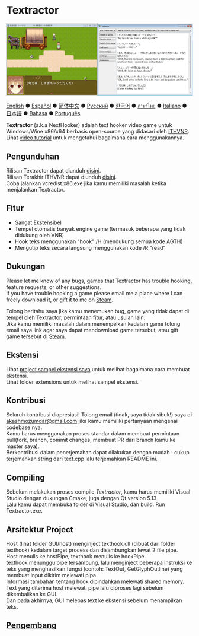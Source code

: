 # Textractor

![How it looks](screenshot.png)

[English](README.md) ● [Español](README_ES.md) ● [简体中文](README_SC.md) ● [Русский](README_RU.md) ● [한국어](README_KR.md) ● [ภาษาไทย](README_TH.md) ● [Italiano](README_IT.md) ● [日本語](README_JP.md) ● [Bahasa](README_ID.md) ● [Português](README_PT.md)

**Textractor** (a.k.a NextHooker) adalah text hooker video game untuk Windows/Wine x86/x64 berbasis open-source yang didasari oleh [ITHVNR](http://www.hongfire.com/forum/showthread.php/438331-ITHVNR-ITH-with-the-VNR-engine).<br>
Lihat [video tutorial](https://tinyurl.com/textractor-tutorial) untuk mengetahui bagaimana cara menggunakannya.

## Pengunduhan

Rilisan Textractor dapat diunduh [disini](https://github.com/Artikash/Textractor/releases).<br>
Rilisan Terakhir ITHVNR dapat diunduh [disini](https://drive.google.com/open?id=13aHF4uIXWn-3YML_k2YCDWhtGgn5-tnO).<br>
Coba jalankan vcredist.x86.exe jika kamu memiliki masalah ketika menjalankan Textractor.

## Fitur

- Sangat Ekstensibel
- Tempel otomatis banyak engine game (termasuk beberapa yang tidak didukung oleh VNR)
- Hook teks menggunakan "hook" /H (mendukung semua kode AGTH)
- Mengutip teks secara langsung menggunakan kode /R "read"

## Dukungan

Please let me know of any bugs, games that Textractor has trouble hooking, feature requests, or other suggestions.<br>
If you have trouble hooking a game please email me a place where I can freely download it, or gift it to me on [Steam](https://steamcommunity.com/profiles/76561198097566313/).

Tolong beritahu saya jika kamu menemukan bug, game yang tidak dapat di tempel oleh Textractor, permintaan fitur, atau usulan lain.<br>
Jika kamu memiliki masalah dalam menempelkan kedalam game tolong email saya link agar saya dapat mendownload game tersebut, atau gift game tersebut di [Steam](https://steamcommunity.com/profiles/76561198097566313/).

## Ekstensi

Lihat [project sampel ekstensi saya](https://github.com/Artikash/ExampleExtension) untuk melihat bagaimana cara membuat ekstensi.<br>
Lihat folder extensions untuk melihat sampel ekstensi.

## Kontribusi

Seluruh kontribusi diapresiasi! Tolong email (tidak, saya tidak sibuk!) saya di akashmozumdar@gmail.com jika kamu memiliki pertanyaan mengenai codebase nya.<br>
Kamu harus menggunakan proses standar dalam membuat permintaan pull(fork, branch, commit changes, membuat PR dari branch kamu ke master saya).<br>
Berkontribusi dalam penerjemahan dapat dilakukan dengan mudah : cukup terjemahkan string dari text.cpp lalu terjemahkan README ini.

## Compiling

Sebelum melakukan proses compile *Textractor*, kamu harus memiliki Visual Studio dengan dukungan Cmake, juga dengan Qt version 5.13<br>
Lalu kamu dapat membuka folder di Visual Studio, dan build. Run Textractor.exe.


## Arsitektur Project

Host (lihat folder GUI/host) menginject texthook.dll (dibuat dari folder texthook) kedalam target process dan disambungkan lewat 2 file pipe.<br>
Host menulis ke hostPipe, texthook menulis ke hookPipe.<br>
texthook menunggu pipe tersambung, lalu menginject beberapa instruksi ke teks yang menghasilkan fungsi (contoh: TextOut, GetGlyphOutline) yang membuat input dikirim melewati pipa.<br>
Informasi tambahan tentang hook dipindahkan melewati shared memory.<br>
Text yang diterima host melewati pipe lalu diproses lagi sebelum dikembalikan ke GUI.<br>
Dan pada akhirnya, GUI melepas text ke ekstensi sebelum menampilkan teks.

## [Pengembang](CREDITS.md)
